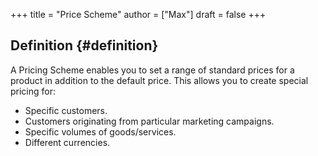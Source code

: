+++
title = "Price Scheme"
author = ["Max"]
draft = false
+++

## Definition {#definition}

A Pricing Scheme enables you to set a range of standard prices for a product
in addition to the default price. This allows you to create special pricing
for:

-   Specific customers.
-   Customers originating from particular marketing campaigns.
-   Specific volumes of goods/services.
-   Different currencies.
